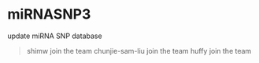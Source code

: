 # miRNASNP3
update miRNA SNP database

> shimw join the team
> chunjie-sam-liu join the team
> huffy join the team


